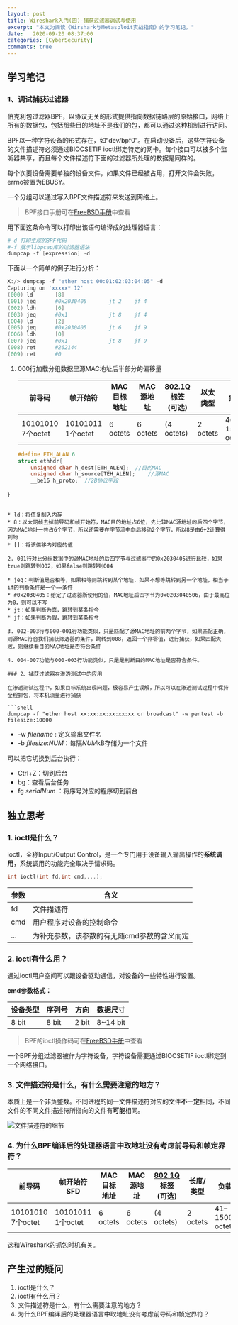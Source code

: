 ```yaml
---
layout: post
title: Wireshark入门(四)-捕获过滤器调试与使用
excerpt: "本文为阅读《Wirshark与Metasploit实战指南》的学习笔记。"
date:   2020-09-20 08:37:00
categories: [CyberSecurity]
comments: true
---
```



## 学习笔记

### 1、调试捕获过滤器


伯克利包过滤器BPF，以协议无关的形式提供指向数据链路层的原始接口，网络上所有的数据包，包括那些目的地址不是我们的包，都可以通过这种机制进行访问。

BPF以一种字符设备的形式存在，如“dev/bpf0”。在启动设备后，这些字符设备的文件描述符必须通过BIOCSETIF ioctl绑定特定的网卡。每个接口可以被多个监听器共享，而且每个文件描述符下面的过滤器所处理的数据是同样的。

每个次要设备需要单独的设备文件，如果文件已经被占用，打开文件会失败，errno被置为EBUSY。

一个分组可以通过写入BPF文件描述符来发送到网络上。

>BPF接口手册可在[FreeBSD手册](https://www.freebsd.org/cgi/man.cgi?query=bpf&manpath=FreeBSD+12.1-RELEASE)中查看

用下面这条命令可以打印出该语句编译成的处理器语言：

```powershell
#-d 打印生成的BPF代码
#-f 展示libpcap库的过滤器语法
dumpcap -f [expression] -d
```

下面以一个简单的例子进行分析：

```powershell
X:/> dumpcap -f "ether host 00:01:02:03:04:05" -d
Capturing on 'xxxxx* 12'
(000) ld       [8]
(001) jeq      #0x2030405       jt 2    jf 4
(002) ldh      [6]
(003) jeq      #0x1             jt 8    jf 4
(004) ld       [2]
(005) jeq      #0x2030405       jt 6    jf 9
(006) ldh      [0]
(007) jeq      #0x1             jt 8    jf 9
(008) ret      #262144
(009) ret      #0
```

1. 000行加载分组数据里源MAC地址后半部分的偏移量

   | 前导码            | 帧开始符          | MAC 目标地址 | MAC 源地址 | [802.1Q](https://baike.baidu.com/item/802.1Q)标签 (可选) | 以太类型 | 负载           | [冗余校验](https://baike.baidu.com/item/冗余校验) | 帧间距    |
   | ----------------- | ----------------- | ------------ | ---------- | -------------------------------------------------------- | -------- | -------------- | ------------------------------------------------- | --------- |
   | 10101010 7个octet | 10101011 1个octet | 6 octets     | 6 octets   | (4 octets)                                               | 2 octets | 46–1500 octets | 4 octets                                          | 12 octets |

   ```c
   #define ETH_ALAN 6
   struct ethhdr{
       unsigned char h_dest[ETH_ALEN]; 	//目的MAC
       unsigned char h_source[TEH_ALEN];	//源MAC
       __be16 h_proto;	//2B协议字段
}
   ```
   
   * ld：将值复制入内存
   * 8：以太网帧去掉前导码和帧开始符，MAC目的地址占6位，先比较MAC源地址的后四个字节，因为MAC地址一共占6个字节，所以还需要在字节流中向后移动2个字节，所以8是由6+2计算得到的
   * []：将该偏移内对应的值
   
2. 001行对比分组数据中的源MAC地址的后四字节与过滤器中的0x2030405进行比较，如果true则跳转到002，如果false则跳转到004

   * jeq：判断值是否相等，如果相等则跳转到某个地址，如果不想等跳转到另一个地址，相当于if的判断条件是一个==条件
   * #0x2030405：给定了过滤器所使用的值，MAC地址后四字节为0x0203040506，由于最高位为0，则可以不写
   * jt：如果判断为真，跳转到某条指令
   * jf：如果判断为假，跳转到某条指令

3. 002-003行与000-001行功能类似，只是匹配了源MAC地址的前两个字节，如果匹配正确，则源MAC符合我们捕获筛选器的条件，跳转到008，返回一个非零值，进行捕获，如果匹配失败，则继续看目的MAC地址是否符合条件

4. 004-007功能与000-003行功能类似，只是是判断目的MAC地址是否符合条件。

### 2、捕获过滤器在渗透测试中的应用

在渗透测试过程中，如果目标系统出现问题，极容易产生误解，所以可以在渗透测试过程中保持全程抓包，将本机流量进行捕获

```shell
dumpcap -f "ether host xx:xx:xx:xx:xx:xx or broadcast" -w pentest -b filesize:10000
```

* -w *filename* : 定义输出文件名
* -b *filesize*:*NUM*：每隔*NUM*kB存储为一个文件

可以把它切换到后台执行：

* Ctrl+Z：切到后台
* bg：查看后台任务
* fg *serialNum* ：将序号对应的程序切到前台


## 独立思考

### 1. ioctl是什么？

ioctl，全称Input/Output Control，是一个专门用于设备输入输出操作的**系统调用**，系统调用的功能完全取决于请求码。

```c
int ioctl(int fd,int cmd,...);
```

| 参数 | 含义                                        |
| ---- | ------------------------------------------- |
| fd   | 文件描述符                                  |
| cmd  | 用户程序对设备的控制命令                    |
| ...  | 为补充参数，该参数的有无随cmd参数的含义而定 |

### 2. ioctl有什么用？

通过ioctl用户空间可以跟设备驱动通信，对设备的一些特性进行设置。

**cmd参数格式：**

| 设备类型 | 序列号 | 方向  | 数据尺寸 |
| -------- | ------ | ----- | -------- |
| 8 bit    | 8 bit  | 2 bit | 8~14 bit |

> BPF的ioctl操作码可在[FreeBSD手册](https://www.freebsd.org/cgi/man.cgi?query=bpf&manpath=FreeBSD+12.1-RELEASE)中查看

一个BPF分组过滤器被作为字符设备，字符设备需要通过BIOCSETIF ioctl绑定到一个网络接口。

### 3. 文件描述符是什么，有什么需要注意的地方？

本质上是一个非负整数。不同进程的同一文件描述符对应的文件**不一定**相同，不同文件的不同文件描述符所指向的文件有**可能**相同。

![文件描述符的细节](https://ftp.bmp.ovh/imgs/2020/09/4ab46a3e548da69e.jpg)

### 4. 为什么BPF编译后的处理器语言中取地址没有考虑前导码和帧定界符？

| 前导码            | 帧开始符SFD       | MAC 目标地址 | MAC 源地址 | [802.1Q](https://baike.baidu.com/item/802.1Q)标签 (可选) | 长度/类型 | 负载           | [冗余校验](https://baike.baidu.com/item/冗余校验)FCS | 帧间距    |
| ----------------- | ----------------- | ------------ | ---------- | -------------------------------------------------------- | --------- | -------------- | ---------------------------------------------------- | --------- |
| 10101010 7个octet | 10101011 1个octet | 6 octets     | 6 octets   | (4 octets)                                               | 2 octets  | 41–1500 octets | 4 octets                                             | 12 octets |

这和Wireshark的抓包时机有关。



## 产生过的疑问

1. ioctl是什么？
2. ioctl有什么用？
3. 文件描述符是什么，有什么需要注意的地方？
4. 为什么BPF编译后的处理器语言中取地址没有考虑前导码和帧定界符？



